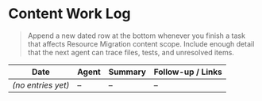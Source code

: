 # Content Work Log

> Append a new dated row at the bottom whenever you finish a task that affects Resource Migration content scope. Include enough detail that the next agent can trace files, tests, and unresolved items.

| Date               | Agent | Summary | Follow-up / Links |
| ------------------ | ----- | ------- | ----------------- |
| _(no entries yet)_ | –     | –       | –                 |
